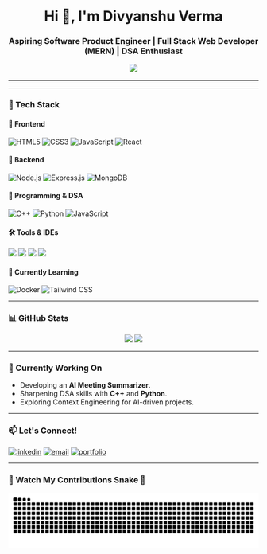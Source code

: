 <!-- GitHub Profile README Template for Divy Bo -->

<h1 align="center">Hi 👋, I'm Divyanshu Verma</h1>
<h3 align="center">Aspiring Software Product Engineer | Full Stack Web Developer (MERN) | DSA Enthusiast</h3>

<p align="center">
  <img src="https://readme-typing-svg.demolab.com/?lines=Full%20Stack%20Web%20Developer%20(MERN);DSA%20in%20C%2B%2B%20and%20Python;Always%20learning%20new%20things!&center=true&width=440&height=45&font=Fira%20Code&pause=1000" />
</p>

---

---

### 🧰 Tech Stack

#### 🚀 Frontend
<p>
  <img src="https://img.shields.io/badge/HTML5-E34F26?style=for-the-badge&logo=html5&logoColor=white" alt="HTML5" />
  <img src="https://img.shields.io/badge/CSS3-1572B6?style=for-the-badge&logo=css3&logoColor=white" alt="CSS3" />
  <img src="https://img.shields.io/badge/JavaScript-F7DF1E?style=for-the-badge&logo=javascript&logoColor=black" alt="JavaScript" />
  <img src="https://img.shields.io/badge/React-20232A?style=for-the-badge&logo=react&logoColor=61DAFB" alt="React" />
 
</p>

#### 💾 Backend
<p>
  <img src="https://img.shields.io/badge/Node.js-339933?style=for-the-badge&logo=node.js&logoColor=white" alt="Node.js" />
  <img src="https://img.shields.io/badge/Express.js-000000?style=for-the-badge&logo=express&logoColor=white" alt="Express.js" />
  <img src="https://img.shields.io/badge/MongoDB-4EA94B?style=for-the-badge&logo=mongodb&logoColor=white" alt="MongoDB" />
</p>

#### 🧠 Programming & DSA
<p>
  <img src="https://img.shields.io/badge/C++-00599C?style=for-the-badge&logo=c%2B%2B&logoColor=white" alt="C++" />
  <img src="https://img.shields.io/badge/Python-3776AB?style=for-the-badge&logo=python&logoColor=white" alt="Python" />
  <img src="https://img.shields.io/badge/JavaScript-F7DF1E?style=for-the-badge&logo=javascript&logoColor=black" alt="JavaScript" />
</p>

#### 🛠️ Tools & IDEs
<p>
<img src="https://img.shields.io/badge/VS%20Code-007ACC?style=for-the-badge&logo=visual-studio-code&logoColor=white" />
  <img src="https://img.shields.io/badge/Git-F05032?style=for-the-badge&logo=git&logoColor=white" />
  <img src="https://img.shields.io/badge/GitHub-181717?style=for-the-badge&logo=github&logoColor=white" />
  <img src="https://img.shields.io/badge/Postman-FF6C37?style=for-the-badge&logo=postman&logoColor=white" />
</p>

#### 🌱 Currently Learning
<p>
 
  <img src="https://img.shields.io/badge/Docker-2496ED?style=for-the-badge&logo=docker&logoColor=white" alt="Docker" />
   <img src="https://img.shields.io/badge/Tailwind_CSS-38B2AC?style=for-the-badge&logo=tailwind-css&logoColor=white" alt="Tailwind CSS" />
</p>

---

### 📊 GitHub Stats

<p align="center">
  <img src="https://github-readme-stats.vercel.app/api?username=divyanshu-vr&show_icons=true&theme=radical" width="400"/>
  <img src="https://github-readme-stats.vercel.app/api/top-langs/?username=divyanshu-vr&layout=compact&theme=radical" width="300"/>
</p>

---

### 🌱 Currently Working On

- Developing an **AI Meeting Summarizer**.
- Sharpening DSA skills with **C++** and **Python**.
- Exploring Context Engineering for AI-driven projects.

---

### 📫 Let's Connect!

<p align="left">
  <a href="[https://linkedin.com/in/YOUR-LINKEDIN](https://www.linkedin.com/in/divyanshu-verma-11a188317/)" target="blank"><img align="center" src="https://cdn-icons-png.flaticon.com/512/174/174857.png" alt="linkedin" height="30" width="30" /></a>
  <a href="mailto:divyanshuverma811@gmail.com"><img align="center" src="https://cdn-icons-png.flaticon.com/512/732/732200.png" alt="email" height="30" width="30" /></a>
  <a href="[https://yourportfolio.com](https://divyanshu-vr-portfolio.netlify.app/)"><img align="center" src="https://cdn-icons-png.flaticon.com/512/841/841364.png" alt="portfolio" height="30" width="30" /></a>
</p>

---

### 🐍 Watch My Contributions Snake 🐍

<p align="center">
  <img src="https://github.com/divyanshu-vr/divyanshu-vr/blob/output/github-contribution-grid-snake.svg" />
</p>



